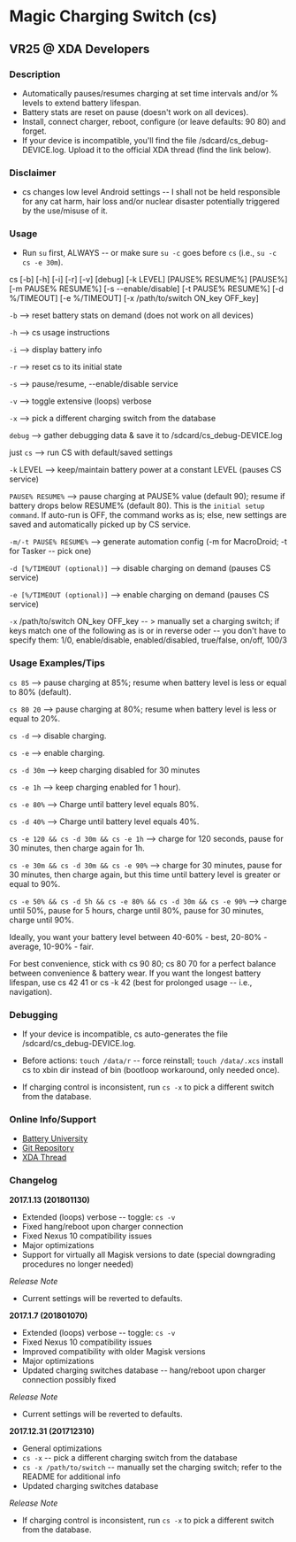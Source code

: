 # Magic Charging Switch (cs)
## VR25 @ XDA Developers



### Description
- Automatically pauses/resumes charging at set time intervals and/or % levels to extend battery lifespan.
- Battery stats are reset on pause (doesn't work on all devices).
- Install, connect charger, reboot, configure (or leave defaults: 90 80) and forget.
- If your device is incompatible, you'll find the file /sdcard/cs_debug-DEVICE.log. Upload it to the official XDA thread (find the link below).



### Disclaimer
- cs changes low level Android settings -- I shall not be held responsible for any cat harm, hair loss and/or nuclear disaster potentially triggered by the use/misuse of it.



### Usage

- Run `su` first, ALWAYS -- or make sure `su -c` goes before `cs` (i.e., `su -c cs -e 30m`).

cs [-b] [-h] [-i] [-r] [-v] [debug] [-k LEVEL] [PAUSE% RESUME%] [PAUSE%] [-m PAUSE% RESUME%] [-s --enable/disable] [-t PAUSE% RESUME%] [-d %/TIMEOUT] [-e %/TIMEOUT] [-x /path/to/switch ON_key OFF_key]

`-b` --> reset battery stats on demand (does not work on all devices)

`-h` --> cs usage instructions

`-i` --> display battery info

`-r` --> reset cs to its initial state

`-s` --> pause/resume, --enable/disable service

`-v` --> toggle extensive (loops) verbose

`-x` --> pick a different charging switch from the database

`debug` --> gather debugging data & save it to /sdcard/cs_debug-DEVICE.log

just `cs` --> run CS with default/saved settings

`-k` LEVEL --> keep/maintain battery power at a constant LEVEL (pauses CS service)

`PAUSE% RESUME%` --> pause charging at PAUSE% value (default 90); resume if battery drops below RESUME% (default 80). This is the `initial setup command`. If auto-run is OFF, the command works as is; else, new settings are saved and automatically picked up by CS service.

`-m/-t PAUSE% RESUME%` --> generate automation config (-m for MacroDroid; -t for Tasker -- pick one)

`-d [%/TIMEOUT (optional)]` --> disable charging on demand (pauses CS service)

`-e [%/TIMEOUT (optional)]` --> enable charging on demand (pauses CS service)

`-x` /path/to/switch ON_key OFF_key -- > manually set a charging switch; if keys match one of the following as is or in reverse oder -- you don't have to specify them: 1/0, enable/disable, enabled/disabled, true/false, on/off, 100/3



### Usage Examples/Tips

`cs 85` --> pause charging at 85%; resume when battery level is less or equal to 80% (default).

`cs 80 20` --> pause charging at 80%; resume when battery level is less or equal to 20%.

`cs -d` --> disable charging.

`cs -e` --> enable charging.

`cs -d 30m` --> keep charging disabled for 30 minutes

`cs -e 1h` --> keep charging enabled for 1 hour).

`cs -e 80%` --> Charge until battery level equals 80%.

`cs -d 40%` --> Charge until battery level equals 40%.

`cs -e 120 && cs -d 30m && cs -e 1h` --> charge for 120 seconds, pause for 30 minutes, then charge again for 1h.

`cs -e 30m && cs -d 30m && cs -e 90%` --> charge for 30 minutes, pause for 30 minutes, then charge again, but this time until battery level is greater or equal to 90%.

`cs -e 50% && cs -d 5h && cs -e 80% && cs -d 30m && cs -e 90%` --> charge until 50%, pause for 5 hours, charge until 80%, pause for 30 minutes, charge until 90%.

Ideally, you want your battery level between 40-60% - best, 20-80% - average, 10-90% - fair.

For best convenience, stick with cs 90 80; cs 80 70 for a perfect balance between convenience & battery wear. If you want the longest battery lifespan, use cs 42 41 or cs -k 42 (best for prolonged usage -- i.e., navigation).



### Debugging

- If your device is incompatible, cs auto-generates the file /sdcard/cs_debug-DEVICE.log.

- Before actions: `touch /data/r` -- force reinstall; `touch /data/.xcs` install cs to xbin dir instead of bin (bootloop workaround, only needed once).

- If charging control is inconsistent, run `cs -x` to pick a different switch from the database.



### Online Info/Support
- [Battery University](http://batteryuniversity.com/learn/article/how_to_prolong_lithium_based_batteries)
- [Git Repository](https://github.com/Magisk-Modules-Repo/Magic-Charging-Switch)
- [XDA Thread](https://forum.xda-developers.com/apps/magisk/module-magic-charging-switch-cs-v2017-9-t3668427)



### Changelog

**2017.1.13 (201801130)**
- Extended (loops) verbose -- toggle: `cs -v`
- Fixed hang/reboot upon charger connection
- Fixed Nexus 10 compatibility issues
- Major optimizations
- Support for virtually all Magisk versions to date (special downgrading procedures no longer needed)

*Release Note*
- Current settings will be reverted to defaults.


**2017.1.7 (201801070)**
- Extended (loops) verbose -- toggle: `cs -v`
- Fixed Nexus 10 compatibility issues
- Improved compatibility with older Magisk versions
- Major optimizations
- Updated charging switches database -- hang/reboot upon charger connection possibly fixed

*Release Note*
- Current settings will be reverted to defaults.


**2017.12.31 (201712310)**
- General optimizations
- `cs -x` -- pick a different charging switch from the database
- `cs -x /path/to/switch` -- manually set the charging switch; refer to the README for additional info
- Updated charging switches database

*Release Note*
- If charging control is inconsistent, run `cs -x` to pick a different switch from the database.
